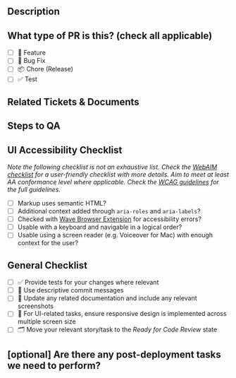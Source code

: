 ## Description

<!--
Please do not leave this blank
This PR [adds/removes/fixes/replaces] the [feature/bug/etc].
-->

## What type of PR is this? (check all applicable)

- [ ] 🍕 Feature
- [ ] 🐛 Bug Fix
- [ ] 📦 Chore (Release)
- [ ] ✅ Test

## Related Tickets & Documents

<!--
Please use this format to link: Implements/Fixes Story/Issue [story_id](story_link).
-->

## Steps to QA

<!--
Please provide some steps for the reviewer to test your change. If you have written tests, you can mention that here instead.
Provide any relevant screenshots here.

1. Click a link
2. Do this thing
3. Validate you see the thing working
-->

## UI Accessibility Checklist

<!--
    If the PR involves UI changes, please use this checklist.
-->

_Note the following checklist is not an exhaustive list. Check
the [WebAIM checklist](https://webaim.org/standards/wcag/checklist) for
a user-friendly checklist with more details. Aim to meet at least *AA* conformance level where applicable. Check
the [WCAG guidelines](https://webaim.org/standards/wcag/checklist) for the full guidelines._

- [ ] Markup uses semantic HTML?
- [ ] Additional context added through `aria-roles` and `aria-labels`?
- [ ] Checked
      with [Wave Browser Extension](https://chromewebstore.google.com/detail/wave-evaluation-tool/jbbplnpkjmmeebjpijfedlgcdilocofh)
      for accessibility errors?
- [ ] Usable with a keyboard and navigable in a logical order?
- [ ] Usable using a screen reader (e.g. Voiceover for Mac) with enough context for the user?

## General Checklist

- [ ] ✅ Provide tests for your changes where relevant
- [ ] 📝 Use descriptive commit messages
- [ ] 📗 Update any related documentation and include any relevant screenshots
- [ ] 📱 For UI-related tasks, ensure responsive design is implemented across multiple screen size
- [ ] 🗂️ Move your relevant story/task to the _Ready for Code Review_ state

## [optional] Are there any post-deployment tasks we need to perform?

<!--
  For Work In Progress Pull Requests, please use the Draft PR feature,
  see https://github.blog/2019-02-14-introducing-draft-pull-requests/ for further details.
-->
